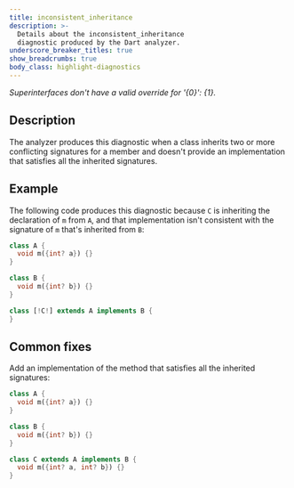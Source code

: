 ```yaml
---
title: inconsistent_inheritance
description: >-
  Details about the inconsistent_inheritance
  diagnostic produced by the Dart analyzer.
underscore_breaker_titles: true
show_breadcrumbs: true
body_class: highlight-diagnostics
---
```


_Superinterfaces don't have a valid override for '{0}': {1}._

## Description

The analyzer produces this diagnostic when a class inherits two or more
conflicting signatures for a member and doesn't provide an implementation
that satisfies all the inherited signatures.

## Example

The following code produces this diagnostic because `C` is inheriting the
declaration of `m` from `A`, and that implementation isn't consistent with
the signature of `m` that's inherited from `B`:

```dart
class A {
  void m({int? a}) {}
}

class B {
  void m({int? b}) {}
}

class [!C!] extends A implements B {
}
```

## Common fixes

Add an implementation of the method that satisfies all the inherited
signatures:

```dart
class A {
  void m({int? a}) {}
}

class B {
  void m({int? b}) {}
}

class C extends A implements B {
  void m({int? a, int? b}) {}
}
```
